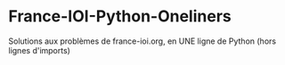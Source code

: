 # France-IOI-Python-Oneliners
Solutions aux problèmes de france-ioi.org, en UNE ligne de Python (hors lignes d'imports)

